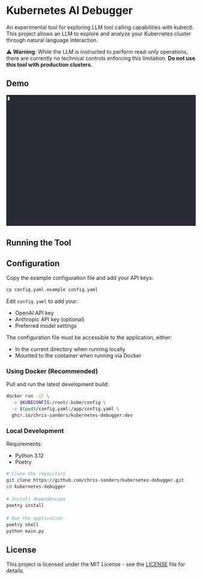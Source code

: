 # Kubernetes AI Debugger

An experimental tool for exploring LLM tool calling capabilities with kubectl. This project allows an LLM to explore and analyze your Kubernetes cluster through natural language interaction.

⚠️ **Warning**: While the LLM is instructed to perform read-only operations, there are currently no technical controls enforcing this limitation. **Do not use this tool with production clusters.**

## Demo

![Kubernetes AI Debugger Demo](demo.gif)

## Running the Tool

## Configuration

Copy the example configuration file and add your API keys:
```bash
cp config.yaml.example config.yaml
```

Edit `config.yaml` to add your:
- OpenAI API key
- Anthropic API key (optional)
- Preferred model settings

The configuration file must be accessible to the application, either:
- In the current directory when running locally
- Mounted to the container when running via Docker


### Using Docker (Recommended)

Pull and run the latest development build:
```bash
docker run -it \
  -v $KUBECONFIG:/root/.kube/config \
  -v $(pwd)/config.yaml:/app/config.yaml \
  ghcr.io/chris-sanders/kubernetes-debugger:dev
```

### Local Development

Requirements:
- Python 3.12
- Poetry

```bash
# Clone the repository
git clone https://github.com/chris-sanders/kubernetes-debugger.git
cd kubernetes-debugger

# Install dependencies
poetry install

# Run the application
poetry shell
python main.py
```

## License

This project is licensed under the MIT License - see the [LICENSE](LICENSE) file for details.

